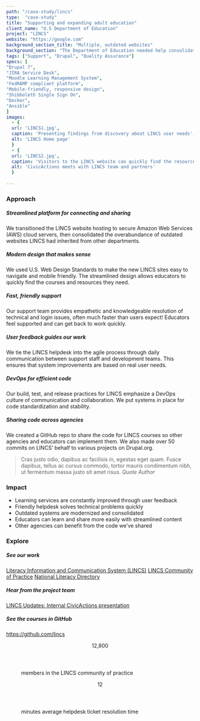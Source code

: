 ```yaml
---
path: "/case-study/lincs"
type:  "case-study"
title: "Supporting and expanding adult education"
client_name: "U.S Department of Education"
project: "LINCS"
website: "https://google.com"
background_section_title: "Multiple, outdated websites"
background_section: "The Department of Education needed help consolidating and updating the collection of websites for the Literacy and Information Communication System (LINCS), which supports adult education practitioners in their goal of helping adult learners transition to post-secondary education and 21st-century jobs.  LINCS gives educators and learners access to resource libraries, discussion groups, and self-guided courses -- but these were located on various websites that were outdated and confusing to navigate. LINCS needed to be restructured with modern technical architecture into a secure, streamlined platform where education practitioners could enjoy learning and sharing. LINCS users also needed reliable, friendly support to resolve technical and login issues and get back to helping adult learners."
tags: ["Support", "Drupal", "Quality Assurance"]
specs: [
"Drupal 7",
"JIRA Service Desk",
"Moodle Learning Management System", 
"FedRAMP compliant platform", 
"Mobile-friendly, responsive design", 
"Shibboleth Single Sign On", 
"Docker",
"Ansible"
]
images:
  - {
  url: 'LINCS1.jpg', 
  caption: 'Presenting findings from discovery about LINCS user needs', 
  alt: 'LINCS Home page'
  }
  - {
  url: 'LINCS2.jpg', 
  caption: 'Visitors to the LINCS website can quickly find the resources they need', 
  alt: 'CivicActions meets with LINCS team and partners'
  }
  
---
```


### Approach

##### Streamlined platform for connecting and sharing
We transitioned the LINCS website hosting to secure Amazon Web Services (AWS) cloud servers, then consolidated the overabundance of outdated websites LINCS had inherited from other departments.

##### Modern design that makes sense
We used U.S. Web Design Standards to make the new LINCS sites easy to navigate and mobile friendly. The streamlined design allows educators to quickly find the courses and resources they need.

##### Fast, friendly support
Our support team provides empathetic and knowledgeable resolution of technical and login issues, often much faster than users expect! Educators feel supported and can get back to work quickly.

##### User feedback guides our work
We tie the LINCS helpdesk into the agile process through daily communication between support staff and development teams. This ensures that system improvements are based on real user needs.

##### DevOps for efficient code
Our build, test, and release practices for LINCS emphasize a DevOps culture of communication and collaboration. We put systems in place for code standardization and stability.

##### Sharing code across agencies
We created a GitHub repo to share the code for LINCS courses so other agencies and educators can implement them. We also made over 50 commits on LINCS’ behalf to various projects on Drupal.org.

<blockquote>
Cras justo odio, dapibus ac facilisis in, egestas eget quam. Fusce dapibus, tellus ac cursus commodo, tortor mauris condimentum nibh, ut fermentum massa justo sit amet risus. 
<cite> Quote Author </cite>
</blockquote>

### Impact
* Learning services are constantly improved through user feedback
* Friendly helpdesk solves technical problems quickly
* Outdated systems are modernized and consolidated
* Educators can learn and share more easily with streamlined content
* Other agencies can benefit from the code we’ve shared


### Explore
##### See our work
[Literacy Information and Communication System (LINCS)](https://google.com)
[LINCS Community of Practice](https://link-url.com) 
[National Literacy Directory](https://link-url.com)

##### Hear from the project team
[LINCS Updates: Internal CivicActions presentation](https://link-url.com)

##### See the courses in GitHub
https://github.com/lincs
 
<figure>
  <div> 
    <header>12,800</header>
    <p>members in the LINCS community of practice<p>
  </div>
  <div> 
      <header>12</header>
      <p>minutes average helpdesk ticket resolution time<p>
  </div>
</figure>